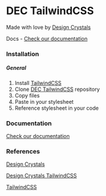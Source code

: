 # DEC TailwindCSS

Made with love by [Design Crystals][dec-web]

Docs - [Check our documentation](https://css.designcrystals.online/tailwindcss)

### Installation

##### General

1. Install [TailwindCSS][tw-web]
2. Clone [DEC TailwindCSS][dec-tw-repo] repository
3. Copy files
4. Paste in your stylesheet
5. Reference stylesheet in your code



### Documentation

[Check our documentation](https://css.designcrystals.online/tailwindcss)



### References

[Design Crystals][dec-web]

[Design Crystals TailwindCSS][dec-tw]

[TailwindCSS][tw-web]





[dec-web]: htttps://www.designcrystals.online	"Design Crystals"
[dec-tw]: https://css.designcrystals.online/tailwindcss	"Design Crystals TailwindCSS"
[ dec-tw-repo ]: https://github.com/Design-Crystals/tailwind-css "Design Crystals TailwindCSS GitHub repository"
[tw-web]: https://www.tailwindcss.com	"TailwindCSS"


